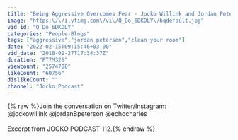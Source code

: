 ```yaml
---
title: "Being Aggressive Overcomes Fear - Jocko Willink and Jordan Peterson"
image: "https:\/\/i.ytimg.com\/vi\/Q_Do_6DKDLY\/hqdefault.jpg"
vid_id: "Q_Do_6DKDLY"
categories: "People-Blogs"
tags: ["aggressive","jordan peterson","clean your room"]
date: "2022-02-15T09:15:46+03:00"
vid_date: "2018-02-27T17:34:37Z"
duration: "PT7M32S"
viewcount: "2574700"
likeCount: "60756"
dislikeCount: ""
channel: "Jocko Podcast"
---
```

{% raw %}Join the conversation on Twitter/Instagram:<br />@jockowillink @jordanBpeterson @echocharles<br /><br />Excerpt from JOCKO PODCAST 112.{% endraw %}
